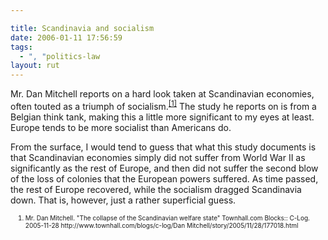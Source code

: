 ```yaml
---

title: Scandinavia and socialism
date: 2006-01-11 17:56:59
tags:
  - ", "politics-law
layout: rut
---
```



<p>Mr. Dan Mitchell reports on a hard look taken at Scandinavian economies, often touted as a triumph of socialism.<sup><a href="http://www.townhall.com/blogs/c-log/Dan Mitchell/story/2005/11/28/177018.html" title="The collapse of the Scandinavian welfare state">[1]</a></sup> The study he reports on is from a Belgian think tank, making this a little more significant to my eyes at least.  Europe tends to be more socialist than Americans do.</p>  <p>From the surface, I would tend to guess that what this study documents is that Scandinavian economies simply did not suffer from World War II as significantly as the rest of Europe, and then did not suffer the second blow of the loss of colonies that the European powers suffered.  As time passed, the rest of Europe recovered, while the socialism dragged Scandinavia down.  That is, however, just a rather superficial guess.</p>  <ol><font size="-2"><li>Mr. Dan Mitchell.  "The collapse of the Scandinavian welfare state" Townhall.com Blocks:: C-Log.  2005-11-28 http://www.townhall.com/blogs/c-log/Dan Mitchell/story/2005/11/28/177018.html </li></font></ol>

